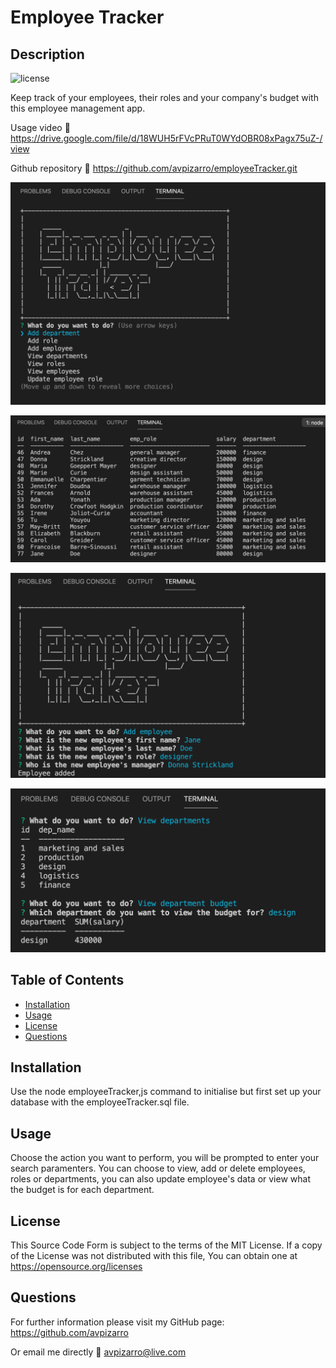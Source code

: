 # Employee Tracker

  ## Description
  ![license](https://img.shields.io/badge/license-MIT-green.svg)

  Keep track of your employees, their roles and your company's budget with this employee management app.

Usage video :link: https://drive.google.com/file/d/18WUH5rFVcPRuT0WYdOBR08xPagx75uZ-/view

Github repository :link: https://github.com/avpizarro/employeeTracker.git
  
  ![start](images/start.png)

  ![view](images/view.png)

  ![add](images/add.png)

  ![budget](images/budget.png)

  ## Table of Contents

  * [Installation](#installation)
  * [Usage](#usage)
  * [License](#license)
  * [Questions](#questions)

  ## Installation
  Use the node employeeTracker,js command to initialise but first set up your database with the employeeTracker.sql file.

  ## Usage

  Choose the action you want to perform, you will be prompted to enter your search paramenters. You can choose to view, add or delete employees, roles or departments, you can also update employee's data or view what the budget is for each department.

  ## License
  This Source Code Form is subject to the terms of the MIT License. 
  If a copy of the License was not distributed with this file, You can obtain one at https://opensource.org/licenses

  ## Questions
  For further information please visit my GitHub page:
  https://github.com/avpizarro

  Or email me directly :e-mail: avpizarro@live.com
  